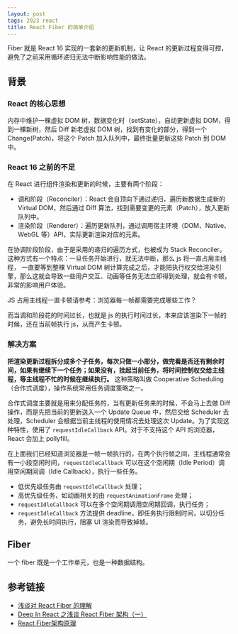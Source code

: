 ```yaml
---
layout: post
tags: 2023 react
title: React Fiber 的简单介绍
---
```


Fiber 就是 React 16 实现的一套新的更新机制，让 React 的更新过程变得可控，避免了之前采用循环递归无法中断影响性能的做法。

## 背景

### React 的核心思想

内存中维护一棵虚拟 DOM 树，数据变化时（setState），自动更新虚拟 DOM，得到一棵新树，然后 Diff 新老虚拟 DOM 树，找到有变化的部分，得到一个 Change(Patch)，将这个 Patch 加入队列中，最终批量更新这些 Patch 到 DOM 中。

### React 16 之前的不足

在 React 进行组件渲染和更新的时候，主要有两个阶段：

- 调和阶段（Reconciler）：React 会自顶向下通过递归，遍历新数据生成新的 Virtual DOM，然后通过 Diff 算法，找到需要变更的元素（Patch），放入更新队列中。
- 渲染阶段（Renderer）：遍历更新队列，通过调用宿主环境（DOM、Native、WebGL 等）API，实际更新渲染对应的元素。

在协调阶段阶段，由于是采用的递归的遍历方式，也被成为 Stack Reconciler。这种方式有一个特点：一旦任务开始进行，就无法中断，那么 js 将一直占用主线程， 一直要等到整棵 Virtual DOM 树计算完成之后，才能把执行权交给渲染引擎，那么这就会导致一些用户交互、动画等任务无法立即得到处理，就会有卡顿，非常的影响用户体验。

JS 占用主线程一直卡顿请参考：浏览器每一帧都需要完成哪些工作？

而当调和阶段花的时间过长，也就是 js 的执行时间过长，本来应该渲染下一帧的时候，还在当前帧执行 js，从而产生卡顿。

### 解决方案

**把渲染更新过程拆分成多个子任务，每次只做一小部分，做完看是否还有剩余时间，如果有继续下一个任务；如果没有，挂起当前任务，将时间控制权交给主线程，等主线程不忙的时候在继续执行。** 这种策略叫做 Cooperative Scheduling（合作式调度），操作系统常用任务调度策略之一。

合作式调度主要就是用来分配任务的，当有更新任务来的时候，不会马上去做 Diff 操作，而是先把当前的更新送入一个 Update Queue 中，然后交给 Scheduler 去处理，Scheduler 会根据当前主线程的使用情况去处理这次 Update。为了实现这种特性，使用了 `requestIdleCallback` API。对于不支持这个 API 的浏览器，React 会加上 pollyfill。

在上面我们已经知道浏览器是一帧一帧执行的，在两个执行帧之间，主线程通常会有一小段空闲时间，`requestIdleCallback` 可以在这个空闲期（Idle Period）调用空闲期回调（Idle Callback），执行一些任务。

- 低优先级任务由 `requestIdleCallback` 处理；
- 高优先级任务，如动画相关的由 `requestAnimationFrame` 处理；
- `requestIdleCallback` 可以在多个空闲期调用空闲期回调，执行任务；
- `requestIdleCallback` 方法提供 deadline，即任务执行限制时间，以切分任务，避免长时间执行，阻塞 UI 渲染而导致掉帧。

## Fiber

一个 fiber 既是一个工作单元，也是一种数据结构。

## 参考链接

- [浅谈对 React Fiber 的理解](https://juejin.cn/post/6926432527980691470)
- [Deep In React 之浅谈 React Fiber 架构（一）](https://www.taoweng.site/posts/deep-in-react-%E4%B9%8B%E6%B5%85%E8%B0%88-react-fiber-%E6%9E%B6%E6%9E%84%E4%B8%80)
- [React Fiber架构原理](https://segmentfault.com/a/1190000041965895)
